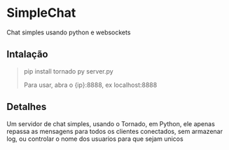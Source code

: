 # SimpleChat
Chat simples usando python e websockets

## Intalação

> pip install tornado
> py server.py
>
>Para usar, abra o {ip}:8888, ex localhost:8888

## Detalhes

Um servidor de chat simples, usando o Tornado, em Python, ele apenas repassa as mensagens para todos os clientes conectados, sem armazenar log, ou controlar o nome dos usuarios para que sejam unicos
